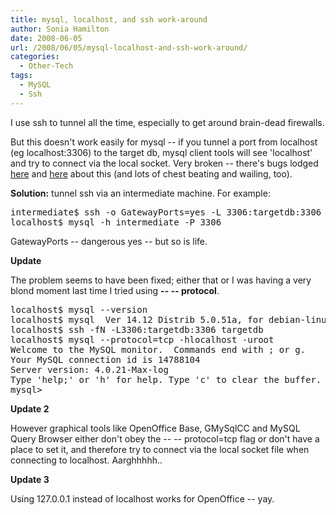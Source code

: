 ```yaml
---
title: mysql, localhost, and ssh work-around
author: Sonia Hamilton
date: 2008-06-05
url: /2008/06/05/mysql-localhost-and-ssh-work-around/
categories:
  - Other-Tech
tags:
  - MySQL
  - Ssh
---
```

I use ssh to tunnel all the time, especially to get around brain-dead firewalls.

<!--more-->

But this doesn't work easily for mysql -- if you tunnel a port from localhost (eg localhost:3306) to the target db, mysql client tools will see 'localhost' and try to connect via the local socket. Very broken -- there's bugs lodged [here][1] and [here][2] about this (and lots of chest beating and wailing, too).

**Solution:** tunnel ssh via an intermediate machine. For example:

<pre>intermediate$ ssh -o GatewayPorts=yes -L 3306:targetdb:3306 targetdb
localhost$ mysql -h intermediate -P 3306</pre>

GatewayPorts -- dangerous yes -- but so is life.

**Update**

The problem seems to have been fixed; either that or I was having a very blond moment last time I tried using **-- -- protocol**.

<pre>localhost$ mysql --version
localhost$ mysql  Ver 14.12 Distrib 5.0.51a, for debian-linux-gnu (i486) using readline 5.2
localhost$ ssh -fN -L3306:targetdb:3306 targetdb
localhost$ mysql --protocol=tcp -hlocalhost -uroot
Welcome to the MySQL monitor.  Commands end with ; or g.
Your MySQL connection id is 14788104
Server version: 4.0.21-Max-log
Type 'help;' or 'h' for help. Type 'c' to clear the buffer.
mysql&gt;</pre>

**Update 2**

However graphical tools like OpenOffice Base, GMySqlCC and MySQL Query Browser either don't obey the -- -- protocol=tcp flag or don't have a place to set it, and therefore try to connect via the local socket file when connecting to localhost. Aarghhhhh..

**Update 3**

Using 127.0.0.1 instead of localhost works for OpenOffice -- yay.

 [1]: http://bugs.mysql.com/bug.php?id=27361
 [2]: http://bugs.mysql.com/bug.php?id=31577
